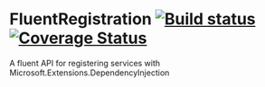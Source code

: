 # FluentRegistration [![Build status](https://ci.appveyor.com/api/projects/status/yv1rceysbrlj65wu?svg=true)](https://ci.appveyor.com/api/projects/status/yv1rceysbrlj65wu?svg=true) [![Coverage Status](https://coveralls.io/repos/github/nwendel/FluentRegistration/badge.svg?branch=master)](https://coveralls.io/github/nwendel/FluentRegistration?branch=master)

A fluent API for registering services with Microsoft.Extensions.DependencyInjection
